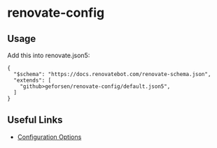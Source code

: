 # renovate-config

## Usage
Add this into renovate.json5:

```json5
{
  "$schema": "https://docs.renovatebot.com/renovate-schema.json",
  "extends": [
    "github>geforsen/renovate-config/default.json5",
  ]
}
```

## Useful Links

- [Configuration Options](https://renovatebot.com/docs/configuration-options)

